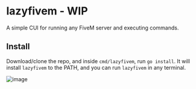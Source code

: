 # lazyfivem - WIP
A simple CUI for running any FiveM server and executing commands.

## Install
Download/clone the repo, and inside `cmd/lazyfivem`, run `go install`. It will install `lazyfivem` to the PATH, 
and you can run `lazyfivem` in any terminal.

![image](https://user-images.githubusercontent.com/59088889/189553625-afa0926d-a16d-4be3-8023-fb20f4e8f95c.png)
